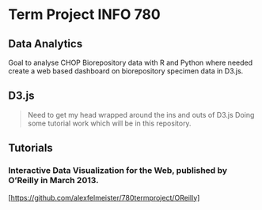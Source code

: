  Term Project INFO 780
 ====================

Data Analytics
---------------------

Goal to analyse CHOP Biorepository data with R and Python where needed create a web based dashboard on biorepository specimen data in D3.js.


## D3.js
> Need to get my head wrapped around the ins and outs of D3.js
> Doing some tutorial work which will be in this repository.

## Tutorials
### Interactive Data Visualization for the Web, published by O’Reilly in March 2013.
[https://github.com/alexfelmeister/780termproject/OReilly]

